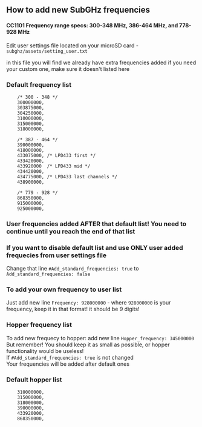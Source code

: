 ## How to add new SubGHz frequencies

#### CC1101 Frequency range specs: 300-348 MHz, 386-464 MHz, and 778-928 MHz 

Edit user settings file located on your microSD card - `subghz/assets/setting_user.txt`

in this file you will find we already have extra frequencies added
if you need your custom one, make sure it doesn't listed here

### Default frequency list
```
    /* 300 - 348 */
    300000000,
    303875000,
    304250000,
    310000000,
    315000000,
    318000000,

    /* 387 - 464 */
    390000000,
    418000000,
    433075000, /* LPD433 first */
    433420000,
    433920000  /* LPD433 mid */
    434420000,
    434775000, /* LPD433 last channels */
    438900000,

    /* 779 - 928 */
    868350000,
    915000000,
    925000000,
```

### User frequencies added AFTER that default list! You need to continue until you reach the end of that list

### If you want to disable default list and use ONLY user added frequecies from user settings file
Change that line
`#Add_standard_frequencies: true`
to
`Add_standard_frequencies: false`

### To add your own frequency to user list 
Just add new line
`Frequency: 928000000` - where `928000000` is your frequency, keep it in that format! it should be 9 digits!

### Hopper frequency list
To add new frequecy to hopper:
add new line `Hopper_frequency: 345000000`<br>
But remember! You should keep it as small as possible, or hopper functionality would be useless!<br>
If `#Add_standard_frequencies: true` is not changed<br>
Your frequencies will be added after default ones

### Default hopper list
```
    310000000,
    315000000,
    318000000,
    390000000,
    433920000,
    868350000,
```